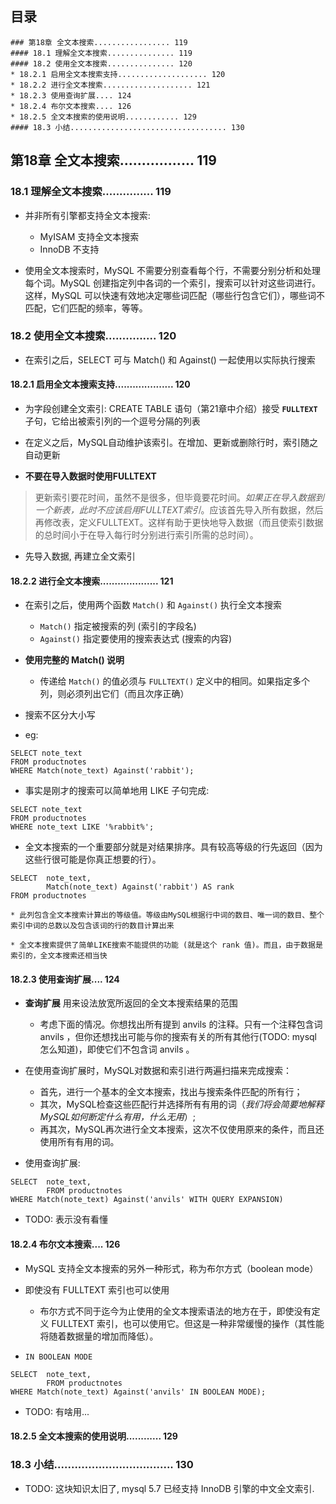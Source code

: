 ## 目录
```
### 第18章 全文本搜索................. 119
#### 18.1 理解全文本搜索............... 119
#### 18.2 使用全文本搜索............... 120
* 18.2.1 启用全文本搜索支持.................... 120
* 18.2.2 进行全文本搜索.................... 121
* 18.2.3 使用查询扩展.... 124
* 18.2.4 布尔文本搜索.... 126
* 18.2.5 全文本搜索的使用说明............ 129
#### 18.3 小结................................... 130
```



## 第18章 全文本搜索................. 119
### 18.1 理解全文本搜索............... 119
* 并非所有引擎都支持全文本搜索:
    * MyISAM 支持全文本搜索
    * InnoDB 不支持

* 使用全文本搜索时，MySQL 不需要分别查看每个行，不需要分别分析和处理每个词。MySQL 创建指定列中各词的一个索引，搜索可以针对这些词进行。这样，MySQL 可以快速有效地决定哪些词匹配（哪些行包含它们），哪些词不匹配，它们匹配的频率，等等。    

### 18.2 使用全文本搜索............... 120
* 在索引之后，SELECT 可与 Match() 和 Against() 一起使用以实际执行搜索

#### 18.2.1 启用全文本搜索支持.................... 120
* 为字段创建全文索引: CREATE TABLE 语句（第21章中介绍）接受 **`FULLTEXT`** 子句，它给出被索引列的一个逗号分隔的列表

* 在定义之后，MySQL自动维护该索引。在增加、更新或删除行时，索引随之自动更新

* **不要在导入数据时使用FULLTEXT**
> 更新索引要花时间，虽然不是很多，但毕竟要花时间。*如果正在导入数据到一个新表，此时不应该启用FULLTEXT索引*。应该首先导入所有数据，然后再修改表，定义FULLTEXT。这样有助于更快地导入数据（而且使索引数据的总时间小于在导入每行时分别进行索引所需的总时间）。

* 先导入数据, 再建立全文索引

#### 18.2.2 进行全文本搜索.................... 121
* 在索引之后，使用两个函数 `Match()` 和 `Against()` 执行全文本搜索
    * `Match()` 指定被搜索的列 (索引的字段名)
    * `Against()` 指定要使用的搜索表达式 (搜索的内容)

* **使用完整的 Match() 说明**
    * 传递给 `Match()` 的值必须与 `FULLTEXT()` 定义中的相同。如果指定多个列，则必须列出它们（而且次序正确）

* 搜索不区分大小写

* eg:
```mysql
SELECT note_text
FROM productnotes
WHERE Match(note_text) Against('rabbit');
```

* 事实是刚才的搜索可以简单地用 LIKE 子句完成:
```mysql
SELECT note_text
FROM productnotes
WHERE note_text LIKE '%rabbit%';
```

* 全文本搜索的一个重要部分就是对结果排序。具有较高等级的行先返回（因为这些行很可能是你真正想要的行）。
```mysql
SELECT  note_text, 
        Match(note_text) Against('rabbit') AS rank 
FROM productnotes

* 此列包含全文本搜索计算出的等级值。等级由MySQL根据行中词的数目、唯一词的数目、整个索引中词的总数以及包含该词的行的数目计算出来

* 全文本搜索提供了简单LIKE搜索不能提供的功能 (就是这个 rank 值)。而且，由于数据是索引的，全文本搜索还相当快 
```

#### 18.2.3 使用查询扩展.... 124
* **查询扩展** 用来设法放宽所返回的全文本搜索结果的范围
    * 考虑下面的情况。你想找出所有提到 anvils 的注释。只有一个注释包含词 anvils ，但你还想找出可能与你的搜索有关的所有其他行(TODO: mysql 怎么知道)，即使它们不包含词 anvils 。

* 在使用查询扩展时，MySQL对数据和索引进行两遍扫描来完成搜索：
    * 首先，进行一个基本的全文本搜索，找出与搜索条件匹配的所有行；
    * 其次，MySQL检查这些匹配行并选择所有有用的词（*我们将会简要地解释MySQL如何断定什么有用，什么无用*）;
    * 再其次，MySQL再次进行全文本搜索，这次不仅使用原来的条件，而且还使用所有有用的词。


* 使用查询扩展:
```
SELECT  note_text, 
        FROM productnotes
WHERE Match(note_text) Against('anvils' WITH QUERY EXPANSION)
```

* TODO: 表示没有看懂

#### 18.2.4 布尔文本搜索.... 126
* MySQL 支持全文本搜索的另外一种形式，称为布尔方式（boolean mode）

* 即使没有 FULLTEXT 索引也可以使用 
    * 布尔方式不同于迄今为止使用的全文本搜索语法的地方在于，即使没有定义 FULLTEXT 索引，也可以使用它。但这是一种非常缓慢的操作（其性能将随着数据量的增加而降低）。

* `IN BOOLEAN MODE`
```mysql
SELECT  note_text, 
        FROM productnotes
WHERE Match(note_text) Against('anvils' IN BOOLEAN MODE);
```

* TODO: 有啥用...  


#### 18.2.5 全文本搜索的使用说明............ 129


### 18.3 小结................................... 130


* TODO: 这块知识太旧了, mysql 5.7 已经支持 InnoDB 引擎的中文全文索引.